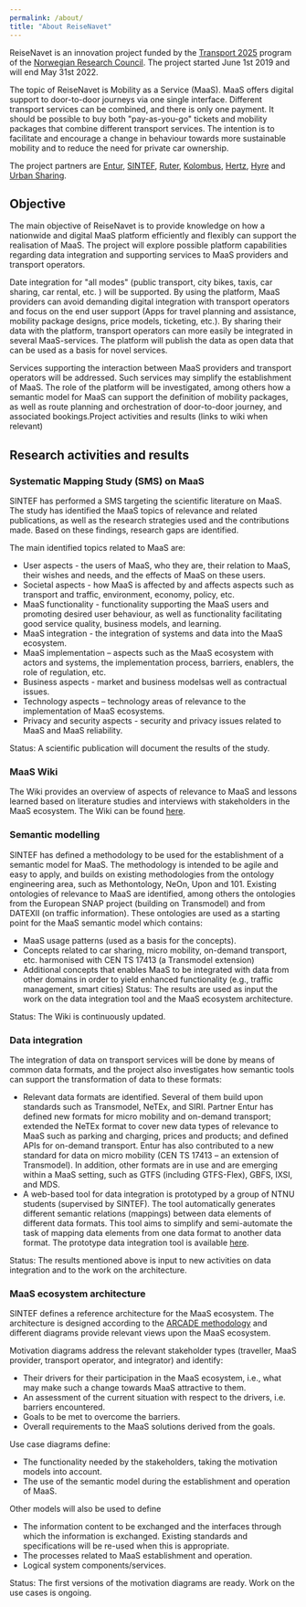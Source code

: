 ```yaml
---
permalink: /about/
title: "About ReiseNavet"
---
```


ReiseNavet is an innovation project funded by the [Transport 2025](https://www.forskningsradet.no/en/about-the-research-council/programmes/transport/) program of the [Norwegian Research Council](https://www.forskningsradet.no/en/). The project started June 1st 2019 and will end May 31st 2022.

The topic of ReiseNavet is Mobility as a Service (MaaS). MaaS offers digital support to door-to-door journeys via one single interface. Different transport services can be combined, and there is only one payment. It should be possible to buy both "pay-as-you-go" tickets and mobility packages that combine different transport services. The intention is to facilitate and encourage a change in behaviour towards more sustainable mobility and to reduce the need for private car ownership.

The project partners are [Entur](https://om.entur.no/bedrift/om-entur/), [SINTEF](https://www.sintef.no/en/), [Ruter](https://ruter.no/en/about-ruter/about-us/), [Kolombus](https://www.kolumbus.no/en/about-kolumbus/about-the-company/), [Hertz](https://www.hertz.no/rentacar/reservation/), [Hyre](https://www.hyre.no/) and [Urban Sharing](https://urbansharing.com/).

## Objective

The main objective of ReiseNavet is to provide knowledge on how a nationwide and digital MaaS platform efficiently and flexibly can support the realisation of MaaS. The project will explore possible platform capabilities regarding data integration and supporting services to MaaS providers and transport operators. 

Date integration for "all modes" (public transport, city bikes, taxis, car sharing, car rental, etc. ) will be supported. By using the platform, MaaS providers can avoid demanding digital integration with transport operators and focus on the end user support (Apps for travel planning and assistance, mobility package designs, price models, ticketing, etc.). By sharing their data with the platform, transport operators can more easily be integrated in several MaaS-services. The platform will publish the data as open data that can be used as a basis for novel services.

Services supporting the interaction between MaaS providers and transport operators will be addressed. Such services may simplify the establishment of MaaS. The role of the platform will be investigated, among others how a semantic model for MaaS can support the definition of mobility packages, as well as route planning and orchestration of door-to-door journey, and associated bookings.Project activities and results (links to wiki when relevant) 

## Research activities and results

### Systematic Mapping Study (SMS) on MaaS

SINTEF has performed a SMS targeting the scientific literature on MaaS. The study has identified the MaaS topics of relevance and related publications, as well as the research strategies used and the contributions made. Based on these findings, research gaps are identified. 

The main identified topics related to MaaS are:
*	User aspects - the users of MaaS, who they are, their relation to MaaS, their wishes and needs, and the effects of MaaS on these users.
*	Societal aspects - how MaaS is affected by and affects aspects such as transport and traffic, environment, economy, policy, etc.
*	MaaS functionality - functionality supporting the MaaS users and promoting desired user behaviour, as well as functionality facilitating good service quality, business models, and learning.
*	MaaS integration - the integration of systems and data into the MaaS ecosystem.
*	MaaS implementation – aspects such as the MaaS ecosystem with actors and systems, the implementation process, barriers, enablers, the role of regulation, etc.
*	Business aspects - market and business modelsas well as contractual issues.
*	Technology aspects – technology areas of relevance to the implementation of MaaS ecosystems.
*	Privacy and security aspects - security and privacy issues related to MaaS and MaaS reliability.

Status: A scientific publication will document the results of the study.

### MaaS Wiki

The Wiki provides an overview of aspects of relevance to MaaS and lessons learned based on literature studies and interviews with stakeholders in the MaaS ecosystem. The Wiki can be found [here](https://reisenavet.no/maas/intro/).

### Semantic modelling

SINTEF has defined a methodology to be used for the establishment of a semantic model for MaaS. The methodology is intended to be agile and easy to apply, and builds on existing methodologies from the ontology engineering area, such as Methontology, NeOn, Upon and 101. 
Existing ontologies of relevance to MaaS are identified, among others the ontologies from the European SNAP project (building on Transmodel) and from DATEXII (on traffic information). These ontologies are used as a starting point for the MaaS semantic model which contains:
*	MaaS usage patterns (used as a basis for the concepts). 
*	Concepts related to car sharing, micro mobility, on-demand transport, etc. harmonised with CEN TS 17413 (a Transmodel extension)
*   Additional concepts that enables MaaS to be integrated with data from other domains in order to yield enhanced functionality (e.g., traffic management, smart cities)
Status: The results are used as input the work on the data integration tool and the MaaS ecosystem architecture. 

Status: The Wiki is continuously updated.

### Data integration 

The integration of data on transport services will be done by means of common data formats, and the project also investigates how semantic tools can support the transformation of data to these formats:
*	Relevant data formats are identified. Several of them build upon standards such as Transmodel, NeTEx, and SIRI. Partner Entur has defined new formats for micro mobility and on-demand transport; extended the NeTEx format to cover new data types of relevance to MaaS such as parking and charging, prices and products; and defined APIs for on-demand transport. Entur has also contributed to a new standard for data on micro mobility (CEN TS 17413 – an extension of Transmodel). In addition, other formats are in use and are emerging within a MaaS setting, such as GTFS (including GTFS-Flex), GBFS, IXSI, and MDS. 
* A web-based tool for data integration is prototyped by a group of NTNU students (supervised by SINTEF). The tool automatically generates different semantic relations (mappings) between data elements of different data formats. This tool aims to simplify and semi-automate the task of mapping data elements from one data format to another data format. The prototype data integration tool is available [here](http://dataintegrasjon.reisenavet.no/). 

Status: The results mentioned above is input to new activities on data integration and to the work on the architecture. 

### MaaS ecosystem architecture
SINTEF defines a reference architecture for the MaaS ecosystem. The architecture is designed according to the [ARCADE methodology](http://arcade-framework.org/) and different diagrams provide relevant views upon the MaaS ecosystem.

Motivation diagrams address the relevant stakeholder types (traveller, MaaS provider, transport operator, and integrator) and identify: 
*	Their drivers for their participation in the MaaS ecosystem, i.e., what may make such a change towards MaaS attractive to them.
*	An assessment of the current situation with respect to the drivers, i.e. barriers encountered.
*	Goals to be met to overcome the barriers.
*	Overall requirements to the MaaS solutions derived from the goals. 

Use case diagrams define:
*	The functionality needed by the stakeholders, taking the motivation models into account. 
*	The use of the semantic model during the establishment and operation of MaaS.

Other models will also be used to define
*	The information content to be exchanged and the interfaces through which the information is exchanged. Existing standards and specifications will be re-used when this is appropriate.
*	The processes related to MaaS establishment and operation. 
*	Logical system components/services.

Status: The first versions of the motivation diagrams are ready. Work on the use cases is ongoing.

